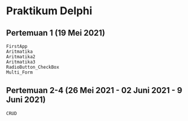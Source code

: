 # Praktikum Delphi
## Pertemuan 1 (19 Mei 2021)
    FirstApp
    Aritmatika
    Aritmatika2
    Aritmatika3
    RadioButton_CheckBox
    Multi_Form
## Pertemuan 2-4 (26 Mei 2021 - 02 Juni 2021 - 9 Juni 2021)
    CRUD
